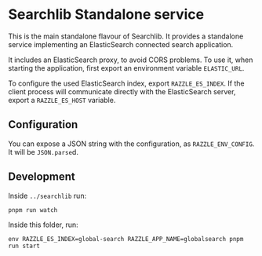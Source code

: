 # Searchlib Standalone service

This is the main standalone flavour of Searchlib. It provides a standalone
service implementing an ElasticSearch connected search application.

It includes an ElasticSearch proxy, to avoid CORS problems. To use it, when
starting the application, first export an environment variable `ELASTIC_URL`.

To configure the used ElasticSearch index, export `RAZZLE_ES_INDEX`. If the
client process will communicate directly with the ElasticSearch server, export
a `RAZZLE_ES_HOST` variable.


## Configuration

You can expose a JSON string with the configuration, as `RAZZLE_ENV_CONFIG`. It
will be `JSON.parse`d.

## Development

Inside `../searchlib` run:

```
pnpm run watch
```

Inside this folder, run:

```
env RAZZLE_ES_INDEX=global-search RAZZLE_APP_NAME=globalsearch pnpm run start
```
